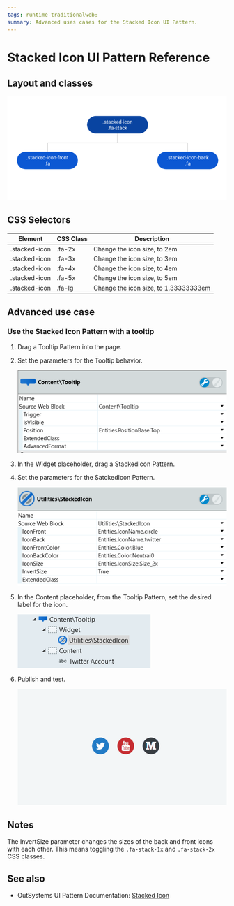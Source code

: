 ```yaml
---
tags: runtime-traditionalweb; 
summary: Advanced uses cases for the Stacked Icon UI Pattern. 
---
```


# Stacked Icon UI Pattern Reference

## Layout and classes

![](<images/stackedicon-image-3.png>)

## CSS Selectors

| **Element** |  **CSS Class** |  **Description**  |
| ---|---|---
| .stacked-icon  | .fa-2x |  Change the icon size, to 2em  |
| .stacked-icon  | .fa-3x |  Change the icon size, to 3em  |
| .stacked-icon  | .fa-4x |  Change the icon size, to 4em  |
| .stacked-icon  | .fa-5x |  Change the icon size, to 5em  |
| .stacked-icon  | .fa-lg |  Change the icon size, to 1.33333333em  |

## Advanced use case

### Use the Stacked Icon Pattern with a tooltip

1. Drag a Tooltip Pattern into the page.

1. Set the parameters for the Tooltip behavior.

    ![](<images/stackedicon-image-4.png>)

1. In the Widget placeholder, drag a StackedIcon Pattern.

1. Set the parameters for the SatckedIcon Pattern.

    ![](<images/stackedicon-image-5.png>)

1. In the Content placeholder, from the Tooltip Pattern, set the desired label for the icon.

    ![](<images/stackedicon-image-6.png>)

1. Publish and test.

    ![](<images/stackedicon-gif-1.gif>)

## Notes

The InvertSize parameter changes the sizes of the back and front icons with each other. This means toggling the `.fa-stack-1x` and `.fa-stack-2x` CSS classes.


 ## See also

* OutSystems UI Pattern Documentation: [Stacked Icon](https://success.outsystems.com/Documentation/11/Developing_an_Application/Design_UI/Patterns/Using_Web_Patterns/Utilities/StackedIcon)

